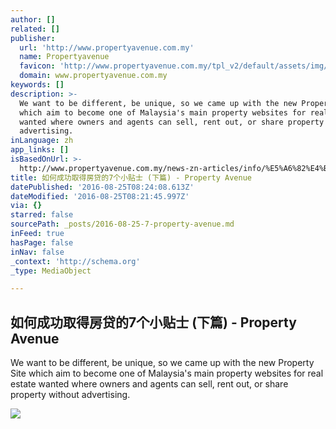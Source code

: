 ```yaml
---
author: []
related: []
publisher:
  url: 'http://www.propertyavenue.com.my'
  name: Propertyavenue
  favicon: 'http://www.propertyavenue.com.my/tpl_v2/default/assets/img/favicon.ico'
  domain: www.propertyavenue.com.my
keywords: []
description: >-
  We want to be different, be unique, so we came up with the new Property Site
  which aim to become one of Malaysia's main property websites for real estate
  wanted where owners and agents can sell, rent out, or share property without
  advertising.
inLanguage: zh
app_links: []
isBasedOnUrl: >-
  http://www.propertyavenue.com.my/news-zn-articles/info/%E5%A6%82%E4%BD%95%E6%88%90%E5%8A%9F%E5%8F%96%E5%BE%97%E6%88%BF%E8%B4%B7%E7%9A%847%E4%B8%AA%E5%B0%8F%E8%B4%B4%E5%A3%AB-zlb%E4%B8%8B%E7%AF%87zrb/48/
title: 如何成功取得房贷的7个小贴士 (下篇) - Property Avenue
datePublished: '2016-08-25T08:24:08.613Z'
dateModified: '2016-08-25T08:21:45.997Z'
via: {}
starred: false
sourcePath: _posts/2016-08-25-7-property-avenue.md
inFeed: true
hasPage: false
inNav: false
_context: 'http://schema.org'
_type: MediaObject

---
```

<article style=""><h1>如何成功取得房贷的7个小贴士 (下篇) - Property Avenue</h1><p>We want to be different, be unique, so we came up with the new Property Site which aim to become one of Malaysia's main property websites for real estate wanted where owners and agents can sell, rent out, or share property without advertising.</p><img src="http://www.propertyavenue.com.my/photo/news/news_55.png" /></article>